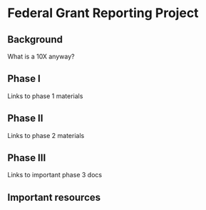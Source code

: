 # Federal Grant Reporting Project

## Background

What is a 10X anyway?


## Phase I

Links to phase 1 materials

## Phase II

Links to phase 2 materials

## Phase III

Links to important phase 3 docs

## Important resources


